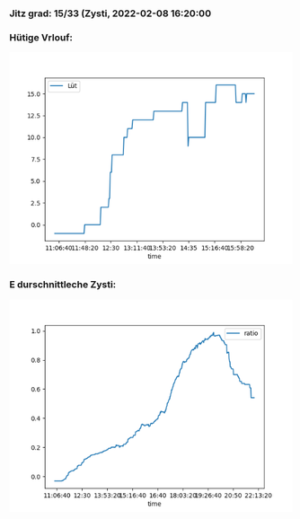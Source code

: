 ### Jitz grad: 15/33 (Zysti, 2022-02-08 16:20:00

### Hütige Vrlouf:
![Graph](Today.png)

### E durschnittleche Zysti:
![Graph](Zysti.png)